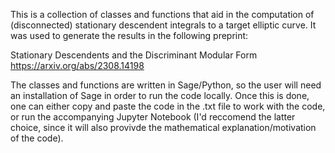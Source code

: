 This is a collection of classes and functions that aid in the computation of 
(disconnected) stationary descendent integrals to a target elliptic curve. It was used 
to generate the results in the following preprint:

Stationary Descendents and the Discriminant Modular Form
https://arxiv.org/abs/2308.14198

The classes and functions are written in Sage/Python, so the user will need an installation of 
Sage in order to run the code locally. Once this is done, one can either copy and paste the code
in the .txt file to work with the code, or run the accompanying Jupyter Notebook (I'd reccomend 
the latter choice, since it will also provivde the mathematical explanation/motivation of the code).
